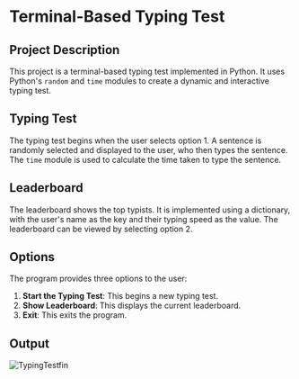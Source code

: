 # Terminal-Based Typing Test

## Project Description
This project is a terminal-based typing test implemented in Python. It uses Python's `random` and `time` modules to create a dynamic and interactive typing test.

## Typing Test
The typing test begins when the user selects option 1. A sentence is randomly selected and displayed to the user, who then types the sentence. The `time` module is used to calculate the time taken to type the sentence.

## Leaderboard
The leaderboard shows the top typists. It is implemented using a dictionary, with the user's name as the key and their typing speed as the value. The leaderboard can be viewed by selecting option 2.

## Options
The program provides three options to the user:
1. **Start the Typing Test**: This begins a new typing test.
2. **Show Leaderboard**: This displays the current leaderboard.
3. **Exit**: This exits the program.

## Output

![TypingTestfin](https://github.com/Shkmr07/Typing_Test/assets/113815453/ef1e3b78-1ae6-43b8-a05a-73b79a3a129f)
